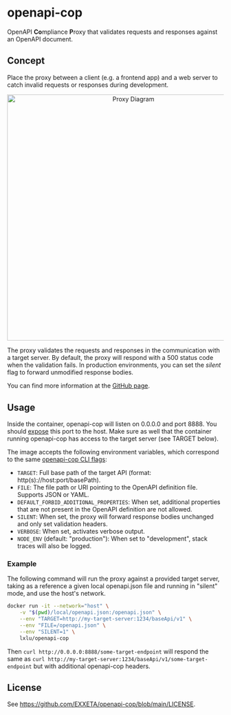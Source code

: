# openapi-cop

OpenAPI **Co**mpliance **P**roxy that validates requests and responses against an OpenAPI document.

## Concept

Place the proxy between a client (e.g. a frontend app) and a web server to catch invalid requests or responses during
development.

<p align="center">
  <img src="https://raw.githubusercontent.com/EXXETA/openapi-cop/main/docs/resources/diagram.png" alt="Proxy Diagram" width="571.5">
</p>

The proxy validates the requests and responses in the communication with a target server. By default, the proxy will
respond with a 500 status code when the validation fails. In production environments, you can set the _silent_ flag to
forward unmodified response bodies.

You can find more information at the [GitHub page](https://github.com/EXXETA/openapi-cop).

## Usage

Inside the container, openapi-cop will listen on 0.0.0.0 and port 8888. You
should [expose](https://docs.docker.com/config/containers/container-networking/) this port to the host. Make sure
as well that the container running openapi-cop has access to the target server (see TARGET below).

The image accepts the following environment variables, which correspond to the
same [openapi-cop CLI flags](https://github.com/EXXETA/openapi-cop#cli-usage):

- `TARGET`: Full base path of the target API (format: http(s)://host:port/basePath).
- `FILE`: The file path or URI pointing to the OpenAPI definition file. Supports JSON or YAML.
- `DEFAULT_FORBID_ADDITIONAL_PROPERTIES`: When set, additional properties that are not present in the OpenAPI definition
  are not allowed.
- `SILENT`: When set, the proxy will forward response bodies unchanged and only set validation headers.
- `VERBOSE`: When set, activates verbose output.
- `NODE_ENV` (default: "production"): When set to "development", stack traces will also be logged.

### Example

The following command will run the proxy against a provided target server, taking as a reference a given local
openapi.json file and running in "silent" mode, and use the host's network.

```bash
docker run -it --network="host" \
    -v "$(pwd)/local/openapi.json:/openapi.json" \
    --env "TARGET=http://my-target-server:1234/baseApi/v1" \
    --env "FILE=/openapi.json" \
    --env "SILENT=1" \
    lxlu/openapi-cop
```

Then `curl http://0.0.0.0:8888/some-target-endpoint` will respond the same
as `curl http://my-target-server:1234/baseApi/v1/some-target-endpoint` but with additional openapi-cop headers.

## License

See https://github.com/EXXETA/openapi-cop/blob/main/LICENSE.
